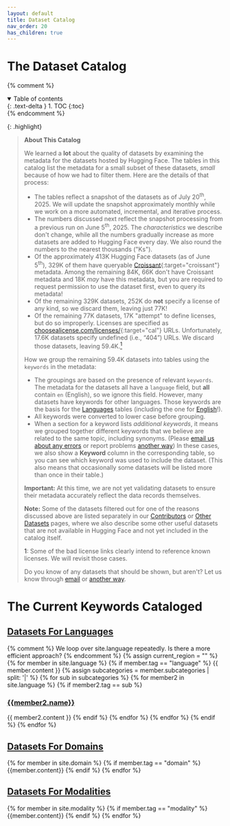 ```yaml
---
layout: default
title: Dataset Catalog
nav_order: 20
has_children: true
---
```


# The Dataset Catalog

{% comment %}
<details open markdown="block">
  <summary>
    Table of contents
  </summary>
  {: .text-delta }
1. TOC
{:toc}
</details>
{% endcomment %}

{: .highlight}
> **About This Catalog**
>
> We learned a **lot** about the quality of datasets by examining the metadata for the datasets hosted by Hugging Face. The tables in this catalog list the metadata for a small subset of these datasets, _small_ because of how we had to filter them. Here are the details of that process:
>
> * The tables reflect a snapshot of the datasets as of July 20<sup>th</sup>, 2025. We will update the snapshot approximately monthly while we work on a more automated, incremental, and iterative process.
> * The numbers discussed next reflect the snapshot processing from a previous run on June 5<sup>th</sup>, 2025. The _characteristics_ we describe don't change, while all the numbers gradually increase as more datasets are added to Hugging Face every day. We also round the numbers to the nearest thousands ("Ks").
> * Of the approximately 413K Hugging Face datasets (as of June 5<sup>th</sup>), 329K of them have queryable [Croissant](https://mlcommons.org/working-groups/data/croissant/){:target="croissant"} metadata. Among the remaining 84K, 66K don't have Croissant metadata and 18K _may_ have this metadata, but you are required to request permission to use the dataset first, even to query its metadata!
> * Of the remaining 329K datasets, 252K do **not** specify a license of any kind, so we discard them, leaving just 77K!
> * Of the remaining 77K datasets, 17K "attempt" to define licenses, but do so improperly. Licenses are specified as [choosealicense.com/licenses/](https://choosealicense.com/licenses/){:target="cal"} URLs. Unfortunately, 17.6K datasets specify undefined (i.e., &ldquo;404&rdquo;) URLs. We discard those datasets, leaving 59.4K.<a href="#footnote1"><sup>1</sup></a>
>
> How we group the remaining 59.4K datasets into tables using the `keywords` in the metadata:
>
> * The groupings are based on the presence of relevant `keywords`. The metadata for the datasets all have a `language` field, but **all** contain `en` (English), so we ignore this field. However, many datasets have keywords for other languages. Those keywords are the basis for the [Languages]({{site.baseurl}}/catalog/language/language) tables (including the one for [English]({{site.baseurl}}/catalog/language/europe#english)!).
> * All keywords were converted to lower case before grouping.
> * When a section for a keyword lists _additional keywords_, it means we grouped together different keywords that we believe are related to the same topic, including synonyms. (Please [email us about any errors](mailto:data@thealliance.ai?subject=Errors&#32;in&#32;the&#32;OTDI&#32;catalog) or report problems [another way]({{site.baseurl}}/contributing)) In these cases, we also show a **Keyword** column in the corresponding table, so you can see which keyword was used to include the dataset. (This also means that occasionally some datasets will be listed more than once in their table.)
>
> **Important:** At this time, we are not yet validating datasets to ensure their metadata accurately reflect the data records themselves.
>
> **Note:** Some of the datasets filtered out for one of the reasons discussed above are listed separately in our [Contributors]({{site.baseurl}}/catalog/contributors) or [Other Datasets]({{site.baseurl}}/catalog/other_datasets) pages, where we also describe some other useful datasets that are not available in Hugging Face and not yet included in the catalog itself.
>
> <a name="#footnote1">1</a>: Some of the bad license links clearly intend to reference known licenses. We will revisit those cases.
>
> Do you know of any datasets that should be shown, but aren't? Let us know through [email](mailto:data@thealliance.ai) or [another way]({{site.baseurl}}/contributing).

# The Current Keywords Cataloged

## [Datasets For Languages]({{site.baseurl}}/catalog/language/language)

<div>
{% comment %} We loop over site.language repeatedly. Is there a more efficient approach? {% endcomment %}
{% assign current_region = "" %}
{% for member in site.language %}
  {% if member.tag == "language" %}
    {{ member.content }}
    {% assign subcategories = member.subcategories | split: '|' %}
    {% for sub in subcategories %}
      {% for member2 in site.language %}
        {% if member2.tag == sub %}
          <h3><a href="{{site.baseurl}}/catalog/language/{{member2.tag}}/">{{member2.name}}</a></h3>
          {{ member2.content }}
        {% endif %}
      {% endfor %}
    {% endfor %}
  {% endif %}
{% endfor %}
</div>

## [Datasets For Domains]({{site.baseurl}}/catalog/domain/)

<div>
{% for member in site.domain %}
  {% if member.tag == "domain" %}
    {{member.content}}
  {% endif %}
{% endfor %}
</div>

## [Datasets For Modalities]({{site.baseurl}}/catalog/modality/)

<div>
{% for member in site.modality %}
  {% if member.tag == "modality" %}
    {{member.content}}
  {% endif %}
{% endfor %}
</div>
